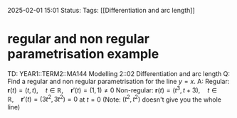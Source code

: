 2025-02-01 15:01
Status: 
Tags: [[Differentiation and arc length]]
# regular and non regular parametrisation example

TD: YEAR1::TERM2::MA144 Modelling 2::02 Differentiation and arc length
Q: Find a regular and non regular parametrisation for the line $y=x$.
A: Regular: $\mathbf{r}(t) = (t, t), \quad t \in \mathbb{R}, \quad \mathbf{r}'(t) = (1, 1)\neq 0$
Non-regular: $\mathbf{r}(t) = (t^3, t + 3), \quad t \in \mathbb{R}, \quad \mathbf{r}'(t) = (3t^{2}, 3t^{2})=0$ at $t=0$
(Note: $(t^{2},t^{2})$ doesn't give you the whole line)
